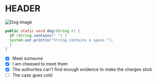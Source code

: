 # HEADER
![Dog image](https://github.com/SteelSinter/skills-communicate-using-markdown/assets/145038163/bc160979-86d7-404d-b42b-00813ac0c840)
``` java
public static void dog(String r) {
  if (String.contains(" ") {
  System.out.println("String contains a space.");
  }
}
```
- [x] Meet someone
- [x] I am cheesed to meet them
- [x] The authorites can't find enough evidence to make the charges stick
- [ ] The case goes cold
